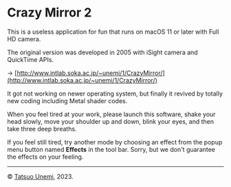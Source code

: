 # Crazy Mirror 2

This is a useless application for fun that runs on macOS 11 or later with Full HD camera.

The original version was developed in 2005 with iSight camera and QuickTime APIs.

→ [http://www.intlab.soka.ac.jp/~unemi/1/CrazyMirror/](http://www.intlab.soka.ac.jp/~unemi/1/CrazyMirror/)

It got not working on newer operating system, but finally it revived by totally new coding including Metal shader codes.

When you feel tired at your work, please launch this software, shake your head slowly, move your shoulder up and down, blink your eyes, and then take three deep breaths.

If you feel still tired, try another mode by choosing an effect from the popup menu button named **Effects** in the tool bar.
Sorry, but we don't guarantee the effects on your feeling.

---
© [Tatsuo Unemi](http://www.intlab.soka.ac.jp/~unemi/), 2023.
